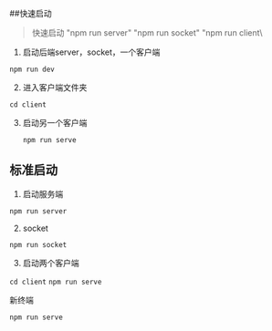 ##快速启动

>快速启动
>"npm run server\" \"npm run socket\" \"npm run client\

1. 启动后端server，socket，一个客户端

  `npm run dev`  

2. 进入客户端文件夹
  
  `cd client` 

3. 启动另一个客户端

   `npm run serve` 

## 标准启动

1. 启动服务端

`npm run server`

2. socket

`npm run socket`

3. 启动两个客户端

  `cd client`
  `npm run serve`

  新终端

  `npm run serve`


